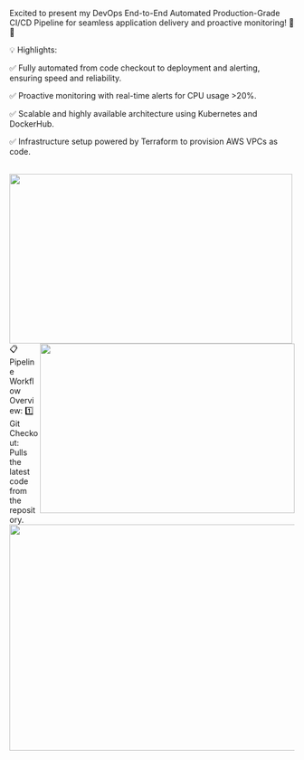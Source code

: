  Excited to present my DevOps End-to-End Automated Production-Grade CI/CD Pipeline for seamless application delivery and proactive monitoring! 🌟✨
 
💡 Highlights:

✅ Fully automated from code checkout to deployment and alerting, ensuring speed and reliability.

✅ Proactive monitoring with real-time alerts for CPU usage >20%.

✅ Scalable and highly available architecture using Kubernetes and DockerHub.

✅ Infrastructure setup powered by Terraform to provision AWS VPCs as code.

<br /> <img align="left" width="500" height="300" src="https://github.com/user-attachments/assets/a76f1d7a-dfa8-4a57-bb60-62c93158df2f"> <br />
<br /> <img align="right" width="450" height="300" src="https://github.com/user-attachments/assets/2b317c12-d5a2-4b16-bc52-eca7bb2c30fc"> <br />


📋 Pipeline Workflow Overview:
1️⃣ Git Checkout: Pulls the latest code from the repository.
<img width="600" height="400" src="https://github.com/user-attachments/assets/8a5b1287-abca-4905-912a-4790e950a2d4">





